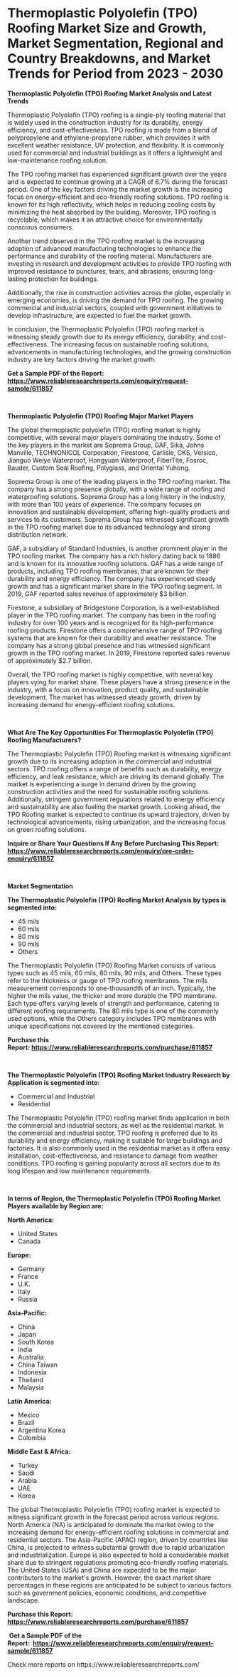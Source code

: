 <p><h1>Thermoplastic Polyolefin (TPO) Roofing Market Size and Growth, Market Segmentation, Regional and Country Breakdowns, and Market Trends for Period from 2023 -  2030</h1></p><p><strong>Thermoplastic Polyolefin (TPO) Roofing Market Analysis and Latest Trends</strong></p>
<p><p>Thermoplastic Polyolefin (TPO) roofing is a single-ply roofing material that is widely used in the construction industry for its durability, energy efficiency, and cost-effectiveness. TPO roofing is made from a blend of polypropylene and ethylene-propylene rubber, which provides it with excellent weather resistance, UV protection, and flexibility. It is commonly used for commercial and industrial buildings as it offers a lightweight and low-maintenance roofing solution.</p><p>The TPO roofing market has experienced significant growth over the years and is expected to continue growing at a CAGR of 6.7% during the forecast period. One of the key factors driving the market growth is the increasing focus on energy-efficient and eco-friendly roofing solutions. TPO roofing is known for its high reflectivity, which helps in reducing cooling costs by minimizing the heat absorbed by the building. Moreover, TPO roofing is recyclable, which makes it an attractive choice for environmentally conscious consumers.</p><p>Another trend observed in the TPO roofing market is the increasing adoption of advanced manufacturing technologies to enhance the performance and durability of the roofing material. Manufacturers are investing in research and development activities to provide TPO roofing with improved resistance to punctures, tears, and abrasions, ensuring long-lasting protection for buildings.</p><p>Additionally, the rise in construction activities across the globe, especially in emerging economies, is driving the demand for TPO roofing. The growing commercial and industrial sectors, coupled with government initiatives to develop infrastructure, are expected to fuel the market growth.</p><p>In conclusion, the Thermoplastic Polyolefin (TPO) roofing market is witnessing steady growth due to its energy efficiency, durability, and cost-effectiveness. The increasing focus on sustainable roofing solutions, advancements in manufacturing technologies, and the growing construction industry are key factors driving the market growth.</p></p>
<p><strong>Get a Sample PDF of the Report:&nbsp; <a href="https://www.reliableresearchreports.com/enquiry/request-sample/611857">https://www.reliableresearchreports.com/enquiry/request-sample/611857</a></strong></p>
<p>&nbsp;</p>
<p><strong>Thermoplastic Polyolefin (TPO) Roofing Major Market Players</strong></p>
<p><p>The global thermoplastic polyolefin (TPO) roofing market is highly competitive, with several major players dominating the industry. Some of the key players in the market are Soprema Group, GAF, Sika, Johns Manville, TECHNONICOL Corporation, Firestone, Carlisle, CKS, Versico, Jianguo Weiye Waterproof, Hongyuan Waterproof, FiberTite, Fosroc, Bauder, Custom Seal Roofing, Polyglass, and Oriental Yuhong.</p><p>Soprema Group is one of the leading players in the TPO roofing market. The company has a strong presence globally, with a wide range of roofing and waterproofing solutions. Soprema Group has a long history in the industry, with more than 100 years of experience. The company focuses on innovation and sustainable development, offering high-quality products and services to its customers. Soprema Group has witnessed significant growth in the TPO roofing market due to its advanced technology and strong distribution network.</p><p>GAF, a subsidiary of Standard Industries, is another prominent player in the TPO roofing market. The company has a rich history dating back to 1886 and is known for its innovative roofing solutions. GAF has a wide range of products, including TPO roofing membranes, that are known for their durability and energy efficiency. The company has experienced steady growth and has a significant market share in the TPO roofing segment. In 2019, GAF reported sales revenue of approximately $3 billion.</p><p>Firestone, a subsidiary of Bridgestone Corporation, is a well-established player in the TPO roofing market. The company has been in the roofing industry for over 100 years and is recognized for its high-performance roofing products. Firestone offers a comprehensive range of TPO roofing systems that are known for their durability and weather resistance. The company has a strong global presence and has witnessed significant growth in the TPO roofing market. In 2019, Firestone reported sales revenue of approximately $2.7 billion.</p><p>Overall, the TPO roofing market is highly competitive, with several key players vying for market share. These players have a strong presence in the industry, with a focus on innovation, product quality, and sustainable development. The market has witnessed steady growth, driven by increasing demand for energy-efficient roofing solutions.</p></p>
<p>&nbsp;</p>
<p><strong>What Are The Key Opportunities For Thermoplastic Polyolefin (TPO) Roofing Manufacturers?</strong></p>
<p><p>The Thermoplastic Polyolefin (TPO) Roofing market is witnessing significant growth due to its increasing adoption in the commercial and industrial sectors. TPO roofing offers a range of benefits such as durability, energy efficiency, and leak resistance, which are driving its demand globally. The market is experiencing a surge in demand driven by the growing construction activities and the need for sustainable roofing solutions. Additionally, stringent government regulations related to energy efficiency and sustainability are also fueling the market growth. Looking ahead, the TPO Roofing market is expected to continue its upward trajectory, driven by technological advancements, rising urbanization, and the increasing focus on green roofing solutions.</p></p>
<p><strong>Inquire or Share Your Questions If Any Before Purchasing This Report: <a href="https://www.reliableresearchreports.com/enquiry/pre-order-enquiry/611857">https://www.reliableresearchreports.com/enquiry/pre-order-enquiry/611857</a></strong></p>
<p>&nbsp;</p>
<p><strong>Market Segmentation</strong></p>
<p><strong>The Thermoplastic Polyolefin (TPO) Roofing Market Analysis by types is segmented into:</strong></p>
<p><ul><li>45 mils</li><li>60 mils</li><li>80 mils</li><li>90 mils</li><li>Others</li></ul></p>
<p><p>The Thermoplastic Polyolefin (TPO) Roofing Market consists of various types such as 45 mils, 60 mils, 80 mils, 90 mils, and Others. These types refer to the thickness or gauge of TPO roofing membranes. The mils measurement corresponds to one-thousandth of an inch. Typically, the higher the mils value, the thicker and more durable the TPO membrane. Each type offers varying levels of strength and performance, catering to different roofing requirements. The 80 mils type is one of the commonly used options, while the Others category includes TPO membranes with unique specifications not covered by the mentioned categories.</p></p>
<p><strong>Purchase this Report:&nbsp;<a href="https://www.reliableresearchreports.com/purchase/611857">https://www.reliableresearchreports.com/purchase/611857</a></strong></p>
<p>&nbsp;</p>
<p><strong>The Thermoplastic Polyolefin (TPO) Roofing Market Industry Research by Application is segmented into:</strong></p>
<p><ul><li>Commercial and Industrial</li><li>Residential</li></ul></p>
<p><p>The Thermoplastic Polyolefin (TPO) roofing market finds application in both the commercial and industrial sectors, as well as the residential market. In the commercial and industrial sector, TPO roofing is preferred due to its durability and energy efficiency, making it suitable for large buildings and factories. It is also commonly used in the residential market as it offers easy installation, cost-effectiveness, and resistance to damage from weather conditions. TPO roofing is gaining popularity across all sectors due to its long lifespan and low maintenance requirements.</p></p>
<p>&nbsp;</p>
<p><strong>In terms of Region, the Thermoplastic Polyolefin (TPO) Roofing Market Players available by Region are:</strong></p>
<p>
    <p> <strong> North America: </strong>
        <ul>
            <li>United States</li>
            <li>Canada</li>
        </ul>
        </p> 
    <p> <strong> Europe: </strong>
        <ul>
            <li>Germany</li>
            <li>France</li>
            <li>U.K.</li>
            <li>Italy</li>
            <li>Russia</li>
        </ul>
        </p> 
    <p> <strong> Asia-Pacific: </strong>
        <ul>
            <li>China</li>
            <li>Japan</li>
            <li>South Korea</li>
            <li>India</li>
            <li>Australia</li>
            <li>China Taiwan</li>
            <li>Indonesia</li>
            <li>Thailand</li>
            <li>Malaysia</li>
        </ul>
        </p> 
    <p> <strong> Latin America: </strong>
        <ul>
            <li>Mexico</li>
            <li>Brazil</li>
            <li>Argentina Korea</li>
            <li>Colombia</li>
        </ul>
        </p> 
    <p> <strong> Middle East & Africa: </strong>
        <ul>
            <li>Turkey</li>
            <li>Saudi</li>
            <li>Arabia</li>
            <li>UAE</li>
            <li>Korea</li>
        </ul>
    </p>
    </p>
<p><p>The global Thermoplastic Polyolefin (TPO) roofing market is expected to witness significant growth in the forecast period across various regions. North America (NA) is anticipated to dominate the market owing to the increasing demand for energy-efficient roofing solutions in commercial and residential sectors. The Asia-Pacific (APAC) region, driven by countries like China, is projected to witness substantial growth due to rapid urbanization and industrialization. Europe is also expected to hold a considerable market share due to stringent regulations promoting eco-friendly roofing materials. The United States (USA) and China are expected to be the major contributors to the market's growth. However, the exact market share percentages in these regions are anticipated to be subject to various factors such as government policies, economic conditions, and competitive landscape.</p></p>
<p><strong>Purchase this Report: <a href="https://www.reliableresearchreports.com/purchase/611857">https://www.reliableresearchreports.com/purchase/611857</a></strong></p>
<p>&nbsp;<strong>Get a Sample PDF of the Report:&nbsp;&nbsp;<a href="https://www.reliableresearchreports.com/enquiry/request-sample/611857">https://www.reliableresearchreports.com/enquiry/request-sample/611857</a></strong></p>
<p><strong></strong></p>
<p>Check more reports on https://www.reliableresearchreports.com/</p>